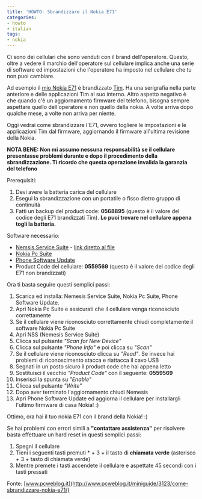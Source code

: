 ```yaml
---
title: 'HOWTO: Sbrandizzare il Nokia E71'
categories:
- howto
- italian
tags:
- nokia
---
```

Ci sono dei cellulari che sono venduti con il brand dell'operatore. Questo,
oltre a vedere il marchio dell'operatore sul cellulare implica anche una serie
di software ed impostazioni che l'operatore ha imposto nel cellulare che tu
non puoi cambiare.

Ad esempio il [mio Nokia E71]({{site.url}}/2008/12/14/e71/) è
brandizzato [Tim](http://www.tim.it). Ha una serigrafia nella parte anteriore
e delle applicazioni Tim al suo interno. Altro aspetto negativo è che quando
c'è un aggiornamento firmware del telefono, bisogna sempre aspettare quello
dell'operatore e non quello della nokia. A volte arriva dopo qualche mese, a
volte non arriva per niente.

Oggi vedrai come sbrandizzare l'E71, ovvero togliere le impostazioni e le
applicazioni Tim dal firmware, aggiornando il firmware all'ultima revisione
della Nokia.

**NOTA BENE: Non mi assumo nessuna responsabilità se il cellulare presentasse problemi durante e dopo il procedimento della sbrandizzazione. Ti ricordo che questa operazione invalida la garanzia del telefono**

Prerequisiti:

  1. Devi avere la batteria carica del cellulare
  2. Esegui la sbrandizzazione con un portatile o fisso dietro gruppo di continuità
  3. Fatti un backup del product code: **0568895** (questo è il valore del codice degli E71 brandizzati Tim). **Lo puoi trovare nel cellulare appena togli la batteria.**

Software necessario:

  * [Nemsis Service Suite](http://www.b-phreaks.co.uk/index.php?main_page=page_2) \- [link diretto al file](http://www.b-phreaks.co.uk/files/NSS/NSS103815.zip)
  * [Nokia Pc Suite](http://www.nokia.it/supporto-e-software/software/nokia-pc-suite)
  * [Phone Software Update](http://www.nokia.it/supporto-e-software/software/aggiornamento-software)
  * Product Code del cellulare: **0559569** (questo è il valore del codice degli E71 non brandizzati)

Ora ti basta seguire questi semplici passi:

  1. Scarica ed installa: Nemesis Service Suite, Nokia Pc Suite, Phone Software Update.
  2. Apri Nokia Pc Suite e assicurati che il cellulare venga riconosciuto correttamente
  3. Se il cellulare viene riconosciuto correttamente chiudi completamente il software Nokia Pc Suite
  4. Apri NSS (Nemesis Service Suite)
  5. Clicca sul pulsante _"Scan for New Device"_
  6. Clicca sul pulsante _"Phone Info"_ e poi clicca su _"Scan"_
  7. Se il cellulare viene riconosciuto clicca su _"Read"_. Se invece hai problemi di riconoscimento stacca e riattacca il cavo USB
  8. Segnati in un posto sicuro il product code che hai appena letto
  9. Sostituisci il vecchio _"Product Code"_ con il seguente: **0559569**
  10. Inserisci la spunta su _"Enable"_
  11. Clicca sul pulsante _"Write"_
  12. Dopo aver terminato l'aggiornamento chiudi Nemesis
  13. Apri Phone Software Update ed aggiorna il cellulare per installargli l'ultimo firmware di casa Nokia! :)
  
Ottimo, ora hai il tuo nokia E71 con il brand della Nokia! :)

Se hai problemi con errori simili a **"contattare assistenza"** per risolvere
basta effettuare un hard reset in questi semplici passi:

  1. Spegni il cellulare
  2. Tieni i seguenti tasti premuti \* \+ 3 \+ il tasto di **chiamata verde** (asterisco + 3 + tasto di chiamata verde)
  3. Mentre premete i tasti accendete il cellulare e aspettate 45 secondi con i tasti pressati
  
Fonte: [www.pcweblog.it](http://www.pcweblog.it/miniguide/3123/come-sbrandizzare-nokia-e71/)

